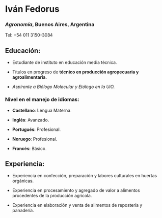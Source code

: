 # Iván Fedorus

### *Agronomía*, Buenos Aires, Argentina

Tel: +54 011 3150-3084

## Educación:

* Estudiante de instituto en educación media técnica. 

* Títulos en progreso de **técnico en producción agropecuaria y agroalimentaria**.

* *Aspirante a Biólogo Molecular y Etólogo en la UiO.*

### Nivel en el manejo de idiomas:

* **Castellano**: Lengua Materna.

* **Inglés**: Avanzado.

* **Portugués**: Profesional.

* **Noruego**: Profesional.

* **Francés**: Básico.

## Experiencia:

* Experiencia en confección, preparación y labores culturales en huertas orgánicas.

* Experiencia en procesamiento y agregado de valor a alimentos procedentes de la producción agrícola.

* Experiencia en elaboración y venta de alimentos de repostería y panadería.
